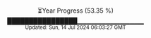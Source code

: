 <p align="center">
⏳Year Progress (53.35 %)<br>
████████████████▁▁▁▁▁▁▁▁▁▁▁▁▁▁ <br>
<sub>Updated: Sun, 14 Jul 2024 06:03:27 GMT</sub>
</p>

